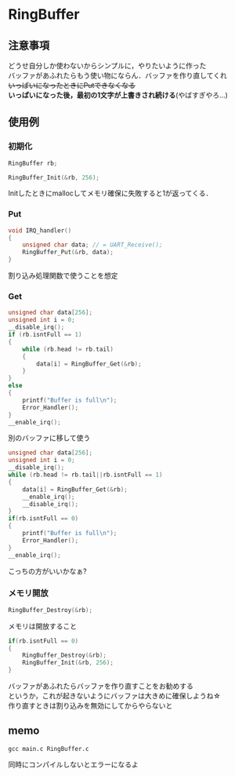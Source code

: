 # RingBuffer

## 注意事項
どうせ自分しか使わないからシンプルに，やりたいように作った\
バッファがあふれたらもう使い物にならん．バッファを作り直してくれ\
~~いっぱいになったときにPutできなくなる~~\
**いっぱいになった後，最初の1文字が上書きされ続ける**(やばすぎやろ...)

## 使用例

### 初期化
```c
RingBuffer rb;
```
```c
RingBuffer_Init(&rb, 256);
```
Initしたときにmallocしてメモリ確保に失敗すると1が返ってくる．

### Put
```c
void IRQ_handler()
{
    unsigned char data; // = UART_Receive();
    RingBuffer_Put(&rb, data);
}
```
割り込み処理関数で使うことを想定

### Get
```c
unsigned char data[256];
unsigned int i = 0;
__disable_irq();
if (rb.isntFull == 1)
{
    while (rb.head != rb.tail)
    {
        data[i] = RingBuffer_Get(&rb);
    }
}
else
{
    printf("Buffer is full\n");
    Error_Handler();
}
__enable_irq();
```
別のバッファに移して使う
```c
unsigned char data[256];
unsigned int i = 0;
__disable_irq();
while (rb.head != rb.tail||rb.isntFull == 1)
{
    data[i] = RingBuffer_Get(&rb);
    __enable_irq();
    __disable_irq();
}
if(rb.isntFull == 0)
{
    printf("Buffer is full\n");
    Error_Handler();
}
__enable_irq();
```
こっちの方がいいかなぁ?

### メモリ開放
```c
RingBuffer_Destroy(&rb);
```
メモリは開放すること
```c
if(rb.isntFull == 0)
{
    RingBuffer_Destroy(&rb);
    RingBuffer_Init(&rb, 256);
}
```
バッファがあふれたらバッファを作り直すことをお勧めする\
というか，これが起きないようにバッファは大きめに確保しようね☆\
作り直すときは割り込みを無効にしてからやらないと

## memo
```terminal
gcc main.c RingBuffer.c
```
同時にコンパイルしないとエラーになるよ